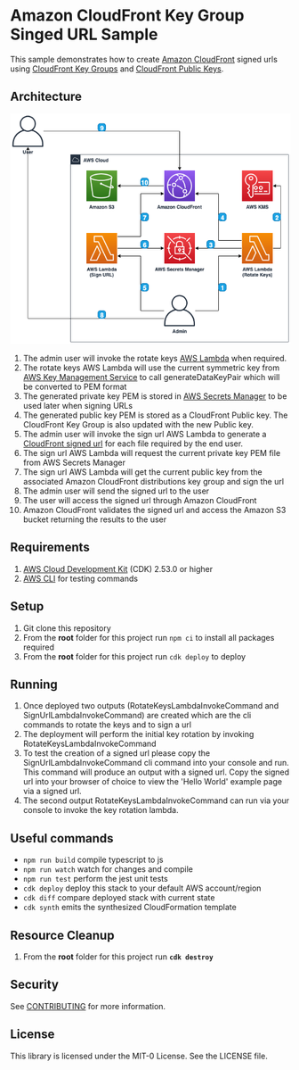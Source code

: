# Amazon CloudFront Key Group Singed URL Sample

This sample demonstrates how to create [Amazon CloudFront](https://aws.amazon.com/cloudfront/) signed urls using [CloudFront Key Groups](https://docs.aws.amazon.com/AWSCloudFormation/latest/UserGuide/aws-resource-cloudfront-keygroup.html) and [CloudFront Public Keys](https://docs.aws.amazon.com/AWSCloudFormation/latest/UserGuide/aws-resource-cloudfront-publickey.html).

## Architecture
<img alt="Architecture" src="./images/architecture.png" />

1. The admin user will invoke the rotate keys [AWS Lambda](https://aws.amazon.com/lambda/) when required.
2. The rotate keys AWS Lambda will use the current symmetric key from [AWS Key Management Service](https://aws.amazon.com/kms/) to call generateDataKeyPair which will be converted to PEM format
3. The generated private key PEM is stored in [AWS Secrets Manager](https://aws.amazon.com/secrets-manager/) to be used later when signing URLs
4. The generated public key PEM is stored as a CloudFront Public key. The CloudFront Key Group is also updated with the new Public key.
5. The admin user will invoke the sign url AWS Lambda to generate a [CloudFront signed url](https://docs.aws.amazon.com/AmazonCloudFront/latest/DeveloperGuide/private-content-signed-urls.html) for each file required by the end user.
6. The sign url AWS Lambda will request the current private key PEM file from AWS Secrets Manager
7. The sign url AWS Lambda will get the current public key from the associated Amazon CloudFront distributions key group and sign the url
8. The admin user will send the signed url to the user
9. The user will access the signed url through Amazon CloudFront
10. Amazon CloudFront validates the signed url and access the Amazon S3 bucket returning the results to the user

## Requirements
1. <a href="https://aws.amazon.com/cdk/">AWS Cloud Development Kit</a> (CDK) 2.53.0 or higher
2. [AWS CLI](https://aws.amazon.com/cli/) for testing commands

## Setup
1. Git clone this repository
2. From the <b>root</b> folder for this project run `npm ci` to install all packages required
3. From the <b>root</b> folder for this project run `cdk deploy` to deploy

## Running
1. Once deployed two outputs (RotateKeysLambdaInvokeCommand and SignUrlLambdaInvokeCommand) are created which are the cli commands to rotate the keys and to sign a url 
2. The deployment will perform the initial key rotation by invoking RotateKeysLambdaInvokeCommand
3. To test the creation of a signed url please copy the SignUrlLambdaInvokeCommand cli command into your console and run. This command will produce an output with a signed url. Copy the signed url into your browser of choice to view the 'Hello World' example page via a signed url. 
4. The second output RotateKeysLambdaInvokeCommand can run via your console to invoke the key rotation lambda.

## Useful commands

* `npm run build`   compile typescript to js
* `npm run watch`   watch for changes and compile
* `npm run test`    perform the jest unit tests
* `cdk deploy`      deploy this stack to your default AWS account/region
* `cdk diff`        compare deployed stack with current state
* `cdk synth`       emits the synthesized CloudFormation template

## Resource Cleanup
1. From the <b>root</b> folder for this project run <b>`cdk destroy`</b>

## Security

See [CONTRIBUTING](CONTRIBUTING.md#security-issue-notifications) for more information.

## License

This library is licensed under the MIT-0 License. See the LICENSE file.

